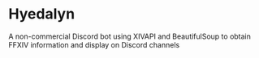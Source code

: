 # Hyedalyn
A non-commercial Discord bot using XIVAPI and BeautifulSoup to obtain FFXIV information and display on Discord channels
